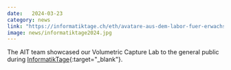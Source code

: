```yaml
---
date:   2024-03-23
category: news
link: "https://informatiktage.ch/eth/avatare-aus-dem-labor-fuer-erwachsene-"
image: news/informatiktage2024.jpg
---
```


The AIT team showcased our Volumetric Capture Lab to the general public during [InformatikTage](https://informatiktage.ch/eth/avatare-aus-dem-labor-fuer-erwachsene-){:target="_blank"}.
